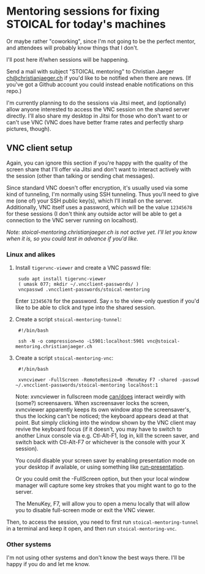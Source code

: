 # Mentoring sessions for fixing STOICAL for today's machines

Or maybe rather "coworking", since I'm not going to be the perfect
mentor, and attendees will probably know things that I don't.

I'll post here if/when sessions will be happening.

Send a mail with subject "STOICAL mentoring" to Christian Jaeger
<ch@christianjaeger.ch> if you'd like to be notified when there are
news. (If you've got a Github account you could instead enable
notifications on this repo.)

I'm currently planning to do the sessions via Jitsi meet, and
(optionally) allow anyone interested to access the VNC session on the
shared server directly. I'll also share my desktop in Jitsi for those
who don't want to or can't use VNC (VNC does have better frame rates
and perfectly sharp pictures, though).

## VNC client setup

Again, you can ignore this section if you're happy with the quality of
the screen share that I'll offer via Jitsi and don't want to interact
actively with the session (other than talking or sending chat messages).

Since standard VNC doesn't offer encryption, it's usually used via
some kind of tunneling, I'm normally using SSH tunneling. Thus
you'll need to give me (one of) your SSH public key(s), which I'll
install on the server. Additionally, VNC itself uses a password, which
will be the value `12345678` for these sessions (I don't think any
outside actor will be able to get a connection to the VNC server
running on localhost).

*Note: stoical-mentoring.christianjaeger.ch is not active yet. I'll
let you know when it is, so you could test in advance if you'd like.*

### Linux and alikes

1. Install `tigervnc-viewer` and create a VNC passwd file:

        sudo apt install tigervnc-viewer
        ( umask 077; mkdir ~/.vncclient-passwords/ )
        vncpasswd .vncclient-passwords/stoical-mentoring
        
    Enter `12345678` for the password. Say `n` to the view-only
    question if you'd like to be able to click and type into the
    shared session.

1. Create a script `stoical-mentoring-tunnel`:

        #!/bin/bash

        ssh -N -o compression=no -L5901:localhost:5901 vnc@stoical-mentoring.christianjaeger.ch

1. Create a script `stoical-mentoring-vnc`:

        #!/bin/bash

        xvncviewer -FullScreen -RemoteResize=0 -MenuKey F7 -shared -passwd ~/.vncclient-passwords/stoical-mentoring localhost:1

    Note: xvncviewer in fullscreen mode
    [can/does](https://github.com/TigerVNC/tigervnc/issues/1150)
    interact weirdly with (some?) screensavers. When xscreensaver
    locks the screen, xvncviewer apparently keeps its own window atop
    the screensaver's, thus the locking can't be noticed; the keyboard
    appears dead at that point. But simply clicking into the window
    shown by the VNC client may revive the keyboard focus (if it
    doesn't, you may have to switch to another Linux console via
    e.g. Ctl-Alt-F1, log in, kill the screen saver, and switch back
    with Ctl-Alt-F7 or whichever is the console with your X session).
    
    You could disable your screen saver by enabling presentation mode
    on your desktop if available, or using something like
    [run-presentation](https://github.com/pflanze/chj-bin/blob/master/run-presentation).

    Or you could omit the -FullScreen option, but then your local
    window manager will capture some key strokes that you might want
    to go to the server.
    
    The MenuKey, F7, will allow you to open a menu locally that will
    allow you to disable full-screen mode or exit the VNC viewer.

Then, to access the session, you need to first run
`stoical-mentoring-tunnel` in a terminal and keep it open, and then
run `stoical-mentoring-vnc`.

### Other systems

I'm not using other systems and don't know the best ways there. I'll
be happy if you do and let me know.
